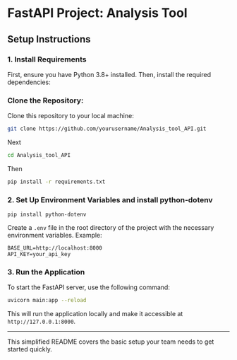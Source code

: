 # FastAPI Project: Analysis Tool

## Setup Instructions

### 1. Install Requirements

First, ensure you have Python 3.8+ installed. Then, install the required dependencies:

### Clone the Repository:

Clone this repository to your local machine:

```bash
git clone https://github.com/yourusername/Analysis_tool_API.git
```

Next 
```bash
cd Analysis_tool_API
```

Then
```bash
pip install -r requirements.txt
```

### 2. Set Up Environment Variables and install **python-dotenv**

```
pip install python-dotenv
```

Create a `.env` file in the root directory of the project with the necessary environment variables. Example:

```env
BASE_URL=http://localhost:8000
API_KEY=your_api_key
```

### 3. Run the Application

To start the FastAPI server, use the following command:

```bash
uvicorn main:app --reload
```

This will run the application locally and make it accessible at `http://127.0.0.1:8000`.

---

This simplified README covers the basic setup your team needs to get started quickly.
